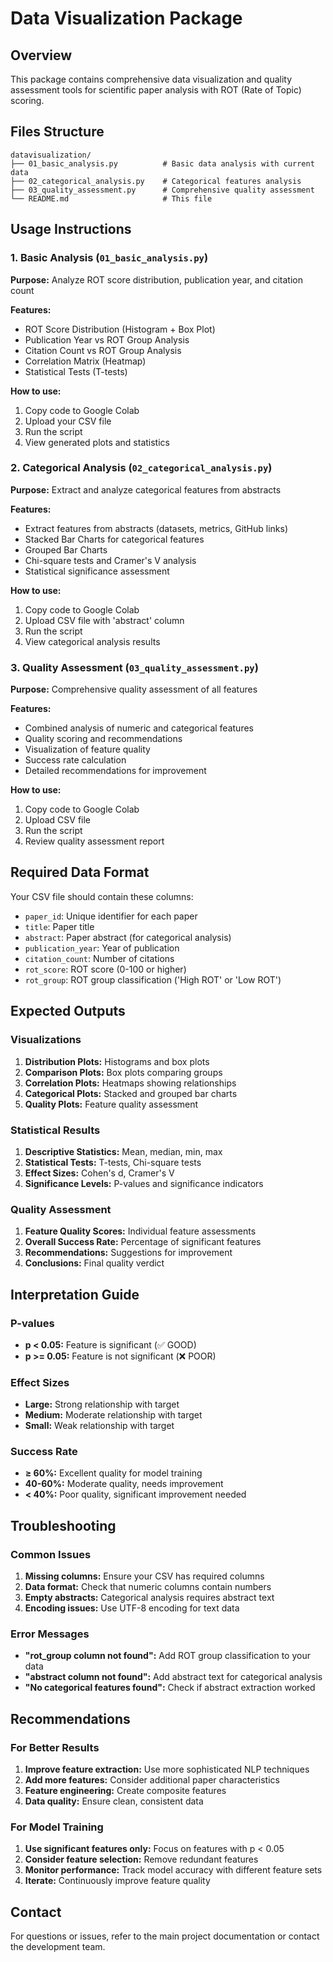 # Data Visualization Package

## Overview
This package contains comprehensive data visualization and quality assessment tools for scientific paper analysis with ROT (Rate of Topic) scoring.

## Files Structure

```
datavisualization/
├── 01_basic_analysis.py          # Basic data analysis with current data
├── 02_categorical_analysis.py    # Categorical features analysis
├── 03_quality_assessment.py      # Comprehensive quality assessment
└── README.md                     # This file
```

## Usage Instructions

### 1. Basic Analysis (`01_basic_analysis.py`)
**Purpose:** Analyze ROT score distribution, publication year, and citation count

**Features:**
- ROT Score Distribution (Histogram + Box Plot)
- Publication Year vs ROT Group Analysis
- Citation Count vs ROT Group Analysis
- Correlation Matrix (Heatmap)
- Statistical Tests (T-tests)

**How to use:**
1. Copy code to Google Colab
2. Upload your CSV file
3. Run the script
4. View generated plots and statistics

### 2. Categorical Analysis (`02_categorical_analysis.py`)
**Purpose:** Extract and analyze categorical features from abstracts

**Features:**
- Extract features from abstracts (datasets, metrics, GitHub links)
- Stacked Bar Charts for categorical features
- Grouped Bar Charts
- Chi-square tests and Cramer's V analysis
- Statistical significance assessment

**How to use:**
1. Copy code to Google Colab
2. Upload CSV file with 'abstract' column
3. Run the script
4. View categorical analysis results

### 3. Quality Assessment (`03_quality_assessment.py`)
**Purpose:** Comprehensive quality assessment of all features

**Features:**
- Combined analysis of numeric and categorical features
- Quality scoring and recommendations
- Visualization of feature quality
- Success rate calculation
- Detailed recommendations for improvement

**How to use:**
1. Copy code to Google Colab
2. Upload CSV file
3. Run the script
4. Review quality assessment report

## Required Data Format

Your CSV file should contain these columns:
- `paper_id`: Unique identifier for each paper
- `title`: Paper title
- `abstract`: Paper abstract (for categorical analysis)
- `publication_year`: Year of publication
- `citation_count`: Number of citations
- `rot_score`: ROT score (0-100 or higher)
- `rot_group`: ROT group classification ('High ROT' or 'Low ROT')

## Expected Outputs

### Visualizations
1. **Distribution Plots:** Histograms and box plots
2. **Comparison Plots:** Box plots comparing groups
3. **Correlation Plots:** Heatmaps showing relationships
4. **Categorical Plots:** Stacked and grouped bar charts
5. **Quality Plots:** Feature quality assessment

### Statistical Results
1. **Descriptive Statistics:** Mean, median, min, max
2. **Statistical Tests:** T-tests, Chi-square tests
3. **Effect Sizes:** Cohen's d, Cramer's V
4. **Significance Levels:** P-values and significance indicators

### Quality Assessment
1. **Feature Quality Scores:** Individual feature assessments
2. **Overall Success Rate:** Percentage of significant features
3. **Recommendations:** Suggestions for improvement
4. **Conclusions:** Final quality verdict

## Interpretation Guide

### P-values
- **p < 0.05:** Feature is significant (✅ GOOD)
- **p >= 0.05:** Feature is not significant (❌ POOR)

### Effect Sizes
- **Large:** Strong relationship with target
- **Medium:** Moderate relationship with target
- **Small:** Weak relationship with target

### Success Rate
- **≥ 60%:** Excellent quality for model training
- **40-60%:** Moderate quality, needs improvement
- **< 40%:** Poor quality, significant improvement needed

## Troubleshooting

### Common Issues
1. **Missing columns:** Ensure your CSV has required columns
2. **Data format:** Check that numeric columns contain numbers
3. **Empty abstracts:** Categorical analysis requires abstract text
4. **Encoding issues:** Use UTF-8 encoding for text data

### Error Messages
- **"rot_group column not found":** Add ROT group classification to your data
- **"abstract column not found":** Add abstract text for categorical analysis
- **"No categorical features found":** Check if abstract extraction worked

## Recommendations

### For Better Results
1. **Improve feature extraction:** Use more sophisticated NLP techniques
2. **Add more features:** Consider additional paper characteristics
3. **Feature engineering:** Create composite features
4. **Data quality:** Ensure clean, consistent data

### For Model Training
1. **Use significant features only:** Focus on features with p < 0.05
2. **Consider feature selection:** Remove redundant features
3. **Monitor performance:** Track model accuracy with different feature sets
4. **Iterate:** Continuously improve feature quality

## Contact
For questions or issues, refer to the main project documentation or contact the development team. 